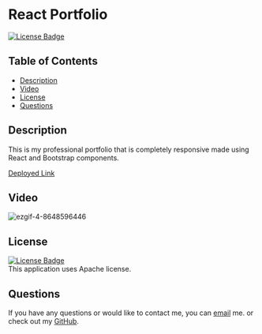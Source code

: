 # React Portfolio

[![License Badge](https://img.shields.io/static/v1?label=License&message=Apache&color=green&?style=plastic&link=https://choosealicense.com/licenses/apache-2.0/)](https://choosealicense.com/licenses/apache-2.0/)

  ## Table of Contents
  - [Description](#Description)
  - [Video](#Video)
  - [License](#License)
  - [Questions](#Questions)

  ## Description
  This is my professional portfolio that is completely responsive made using React and Bootstrap components. 
  
  [Deployed Link](https://lucky-frangollo-3fa78f.netlify.app/)
  
  ## Video

![ezgif-4-8648596446](https://user-images.githubusercontent.com/92045019/163506150-0b4594bf-e05a-4017-aa0d-004c13b94fd6.gif)

  ## License
  [![License Badge](https://img.shields.io/static/v1?label=License&message=Apache&color=green&?style=plastic&link=https://choosealicense.com/licenses/apache-2.0/)](https://choosealicense.com/licenses/apache-2.0/)
  </br>
  This application uses Apache license. 

  ## Questions 
  If you have any questions or would like to contact me, you can [email](mailto:nicolew96@gmail.com) me. 
  or check out my [GitHub](https://github.com/NicoleWrz).
